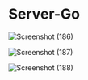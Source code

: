 # Server-Go


![Screenshot (186)](https://github.com/user-attachments/assets/9fe1491a-d38a-4b2a-b34f-87011ecd8c21)

![Screenshot (187)](https://github.com/user-attachments/assets/e8f7b85c-1c42-46b8-8d60-bb17b0a19624)

![Screenshot (188)](https://github.com/user-attachments/assets/a0aa5a04-311e-4c2e-b588-da96d1e8b2dc)
